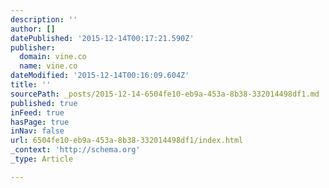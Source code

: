```yaml
---
description: ''
author: []
datePublished: '2015-12-14T00:17:21.590Z'
publisher:
  domain: vine.co
  name: vine.co
dateModified: '2015-12-14T00:16:09.604Z'
title: ''
sourcePath: _posts/2015-12-14-6504fe10-eb9a-453a-8b38-332014498df1.md
published: true
inFeed: true
hasPage: true
inNav: false
url: 6504fe10-eb9a-453a-8b38-332014498df1/index.html
_context: 'http://schema.org'
_type: Article

---
```

